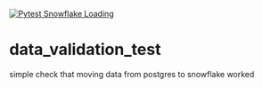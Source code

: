 [![Pytest Snowflake Loading](https://github.com/jonathan-gartland/data_validation_test/actions/workflows/python-app.yml/badge.svg)](https://github.com/jonathan-gartland/data_validation_test/actions/workflows/python-app.yml)  
  

# data_validation_test
simple check that moving data from postgres to snowflake worked
